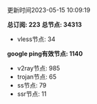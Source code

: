 更新时间2023-05-15 10:09:19

**总订阅: 223**
**总节点: 34313**
- vless节点: 34

**google ping有效节点: 1140**
- v2ray节点: 985
- trojan节点: 65
- ss节点: 79
- ssr节点: 11
